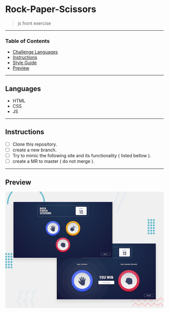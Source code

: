 
# Rock-Paper-Scissors

> js front exercise

---

### Table of Contents

- [Challenge Languages](#Languages)
- [Instructions](#Instructions)
- [Style Guide](#Style-Guide)
- [Preview](#Preview)

---

## Languages

* HTML
* CSS
* JS

---

## Instructions

- [ ] Clone this repository.
- [ ] create a new branch.
- [ ] Try to mimic the following site and its functionality ( listed bellow ).
- [ ] create a MR to master ( do not merge ).

---

## Preview

![Design preview for the Rock, Paper, Scissors coding challenge](./design/desktop-preview.jpg)
